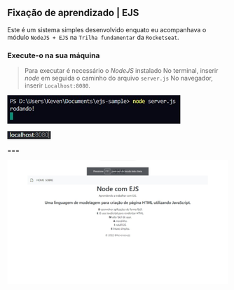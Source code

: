 ## Fixação de aprendizado | EJS

<div align:"center">

Este é um sistema simples desenvolvido enquato eu acompanhava o módulo `NodeJS + EJS`
na `Trilha fundamentar` da `Rocketseat`.

### Execute-o na sua máquina

> Para executar é necessário o *NodeJS* instalado
> No terminal, inserir *node* em seguida o caminho do arquivo `server.js`
> No navegador, inserir `Localhost:8080`.

![Exemplo](img/example1.jpg)

![Exemplo](img/example2.jpg)

===

![Rodando](img/running.jpg)

 </div>
